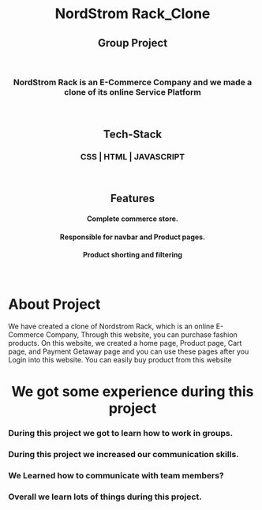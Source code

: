 <h1 align="center">NordStrom Rack_Clone</h1>
<h2 align="center">Group Project</h2>
<br>
<h3 align="center">NordStrom Rack is an E-Commerce Company and we made a clone of its online Service Platform</h3>
<br>
<h2 align="center">Tech-Stack</h2>
<h3 align="center">CSS | HTML | JAVASCRIPT</h3>

<br>
<h2 align="center">Features</h2>
<h4 align="center">Complete commerce store.</h4>
<h4 align="center">Responsible for navbar and Product pages.</h4>
<h4 align="center">Product shorting and filtering</h4>
<br>

<h1>About Project</h1>
<p>We have created a clone of Nordstrom Rack, which is an online E-Commerce Company, Through this website, you can purchase fashion products. On this website, we created a home page, Product page, Cart page, and Payment Getaway page and you can use these pages after you Login into this website. You can easily buy product from this website </p>


<h1  align="center">We got some experience during this project</h1>
<h3>During this project we got to learn how to work in groups.</h3>
<h3>During this project we increased our communication skills.</h3>
<h3>We Learned how to communicate with team members?</h3>
<h3>Overall we learn lots of things during this project.</h3>
